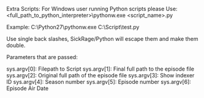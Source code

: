 Extra Scripts:
For Windows user running Python scripts please Use:
<full_path_to_python_interpreter>\pythonw.exe <script_name>.py

Example: 
C:\Python27\pythonw.exe C:\Script\test.py

Use single back slashes, SickRage/Python will escape them and make them double.

Parameters that are passed:

sys.argv[0]: Filepath to Script
sys.argv[1]: Final full path to the episode file
sys.argv[2]: Original full path of the episode file
sys.argv[3]: Show indexer ID
sys.argv[4]: Season number
sys.argv[5]: Episode number
sys.argv[6]: Episode Air Date
